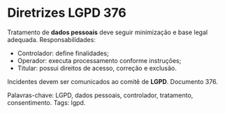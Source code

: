 # Diretrizes LGPD 376

Tratamento de **dados pessoais** deve seguir minimização e base legal adequada.
Responsabilidades:
- Controlador: define finalidades;
- Operador: executa processamento conforme instruções;
- Titular: possui direitos de acesso, correção e exclusão.

Incidentes devem ser comunicados ao comitê de **LGPD**. Documento 376.

Palavras-chave: LGPD, dados pessoais, controlador, tratamento, consentimento.
Tags: lgpd.
